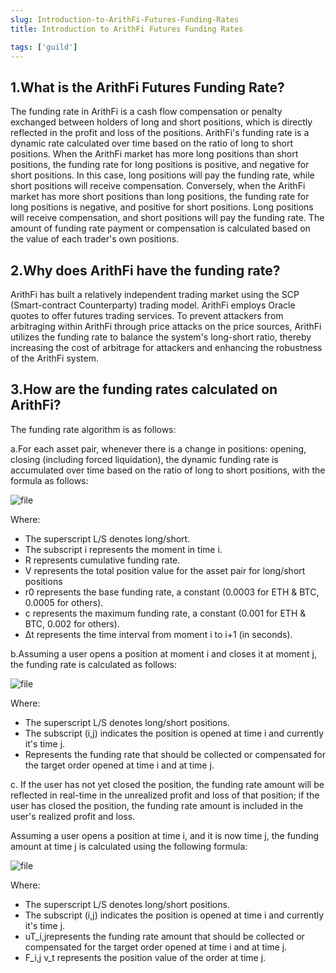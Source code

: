 ```yaml
---
slug: Introduction-to-ArithFi-Futures-Funding-Rates
title: Introduction to ArithFi Futures Funding Rates

tags: ['guild']
---
```



## 1.What is the ArithFi Futures Funding Rate?
The funding rate in ArithFi is a cash flow compensation or penalty exchanged between holders of long and short positions, which is directly reflected in the profit and loss of the positions. ArithFi's funding rate is a dynamic rate calculated over time based on the ratio of long to short positions. When the ArithFi market has more long positions than short positions, the funding rate for long positions is positive, and negative for short positions. In this case, long positions will pay the funding rate, while short positions will receive compensation. Conversely, when the ArithFi market has more short positions than long positions, the funding rate for long positions is negative, and positive for short positions. Long positions will receive compensation, and short positions will pay the funding rate. The amount of funding rate payment or compensation is calculated based on the value of each trader's own positions.

## 2.Why does ArithFi have the funding rate?
ArithFi has built a relatively independent trading market using the SCP (Smart-contract Counterparty) trading model. ArithFi employs Oracle quotes to offer futures trading services. To prevent attackers from arbitraging within ArithFi through price attacks on the price sources, ArithFi utilizes the funding rate to balance the system's long-short ratio, thereby increasing the cost of arbitrage for attackers and enhancing the robustness of the ArithFi system.

## 3.How are the funding rates calculated on ArithFi?
The funding rate algorithm is as follows:

a.For each asset pair, whenever there is a change in positions: opening, closing (including forced liquidation), the dynamic funding rate is accumulated over time based on the ratio of long to short positions, with the formula as follows:

![file](https://nftstorage.link/ipfs/bafkreidnubgm2hzwgvx3gayquwmqdbtzhvfjizs6gfffq7qi2qaidbaj6y)


Where:
- The superscript L/S denotes long/short.
- The subscript i represents the moment in time i.
- R represents cumulative funding rate.
- V represents the total position value for the asset pair for long/short positions
- r0 represents the base funding rate, a constant (0.0003 for ETH & BTC, 0.0005 for others).
- c represents the maximum funding rate, a constant (0.001 for ETH & BTC, 0.002 for others).
- Δt represents the time interval from moment i to i+1 (in seconds).

b.Assuming a user opens a position at moment i and closes it at moment j, the funding rate is calculated as follows:

![file](https://nftstorage.link/ipfs/bafkreid4im5wb4humheeayyhgmv63fy3aqowcp3sy3jirorxzoierssinm)

Where:
- The superscript L/S denotes long/short positions.
- The subscript (i,j) indicates the position is opened at time i and currently it's time j.
- Represents the funding rate that should be collected or compensated for the target order opened at time i and at time j.

c. If the user has not yet closed the position, the funding rate amount will be reflected in real-time in the unrealized profit and loss of that position; if the user has closed the position, the funding rate amount is included in the user's realized profit and loss.

Assuming a user opens a position at time i, and it is now time j, the funding amount at time j is calculated using the following formula:

![file](https://nftstorage.link/ipfs/bafkreigaqkgiignsqjvueubc6oapceoa2pfenyssftddvrm2k6qoiulxxy)

Where:
- The superscript L/S denotes long/short positions.
- The subscript (i,j) indicates the position is opened at time i and currently it's time j.
- uT_i,jrepresents the funding rate amount that should be collected or compensated for the target order opened at time i and at time j.
-  F_i,j v_t represents the position value of the order at time j.

